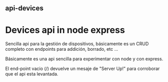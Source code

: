 ## api-devices
# Devices api in node express

Sencilla api para la gestión de dispositivos, básicamente es un CRUD completo con endpoints para addición, borrado, etc ...

Básicamente es una api sencilla para experimentar con node y con express.

El end-point vacio (/) devuelve un mesaje de "Server Up!" para corroborar que el api esta levantada.
